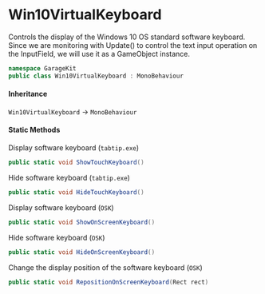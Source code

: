 # Win10VirtualKeyboard

Controls the display of the Windows 10 OS standard software keyboard. Since we are monitoring with Update() to control the text input operation on the InputField, we will use it as a GameObject instance.

```csharp
namespace GarageKit
public class Win10VirtualKeyboard : MonoBehaviour
```

#### Inheritance

`Win10VirtualKeyboard` -> `MonoBehaviour`

#### Static Methods

Display software keyboard (`tabtip.exe`)
```csharp
public static void ShowTouchKeyboard()
```

Hide software keyboard (`tabtip.exe`)
```csharp
public static void HideTouchKeyboard()
```

Display software keyboard (`OSK`)
```csharp
public static void ShowOnScreenKeyboard()
```

Hide software keyboard (`OSK`)
```csharp
public static void HideOnScreenKeyboard()
```

Change the display position of the software keyboard (`OSK`)
```csharp
public static void RepositionOnScreenKeyboard(Rect rect)
```
